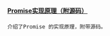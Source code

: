 
#### [Promise实现原理（附源码）](https://mp.weixin.qq.com/s/sevk4IhJQth16srklqQydg)
    介绍了Promise 的实现原理，附带源码。